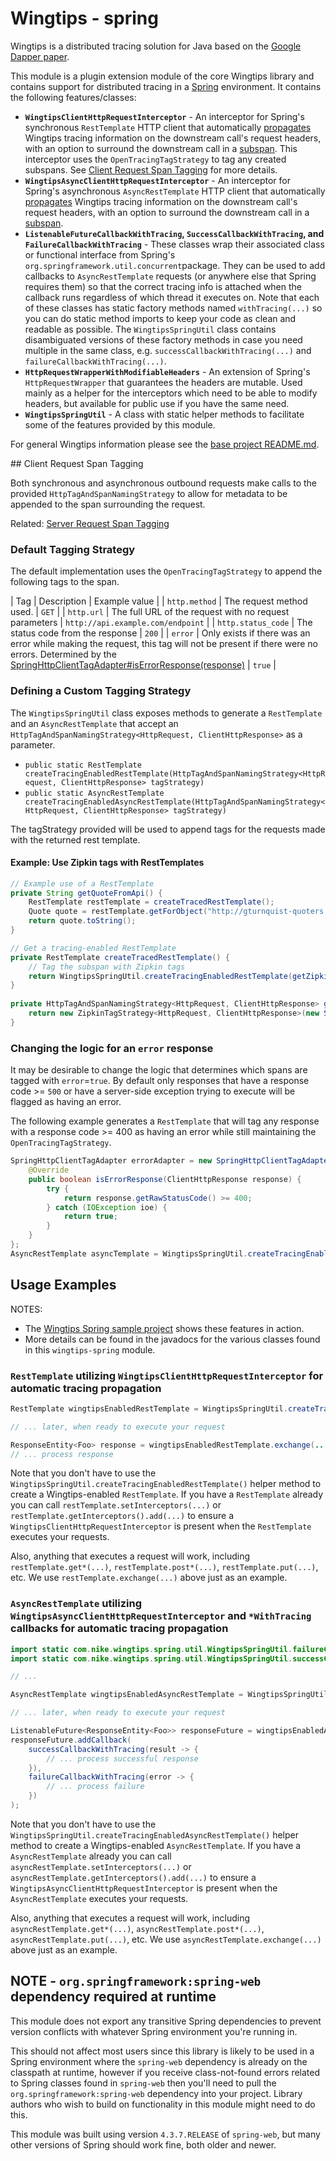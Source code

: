 # Wingtips - spring

Wingtips is a distributed tracing solution for Java based on the 
[Google Dapper paper](http://static.googleusercontent.com/media/research.google.com/en/us/pubs/archive/36356.pdf). 

This module is a plugin extension module of the core Wingtips library and contains support for distributed tracing in a 
[Spring](https://spring.io/) environment. It contains the following features/classes:

* **`WingtipsClientHttpRequestInterceptor`** - An interceptor for Spring's synchronous `RestTemplate` HTTP client that
automatically [propagates](../README.md#propagating_traces) Wingtips tracing information on the downstream call's 
request headers, with an option to surround the downstream call in a [subspan](../README.md#sub_spans). This interceptor
uses the `OpenTracingTagStrategy` to tag any created subspans. See [Client Request Span Tagging](#client_request_span_tagging) for more details. 
* **`WingtipsAsyncClientHttpRequestInterceptor`** - An interceptor for Spring's asynchronous `AsyncRestTemplate` HTTP 
client that automatically [propagates](../README.md#propagating_traces) Wingtips tracing information on the 
downstream call's request headers, with an option to surround the downstream call in a 
[subspan](../README.md#sub_spans). 
* **`ListenableFutureCallbackWithTracing`, `SuccessCallbackWithTracing`, and `FailureCallbackWithTracing`** - These
classes wrap their associated class or functional interface from Spring's `org.springframework.util.concurrent`package.
They can be used to add callbacks to `AsyncRestTemplate` requests (or anywhere else that Spring requires them) so that 
the correct tracing info is attached when the callback runs regardless of which thread it executes on. Note that each 
of these classes has static factory methods named `withTracing(...)` so you can do static method imports to keep your 
code as clean and readable as possible. The `WingtipsSpringUtil` class contains disambiguated versions of these factory 
methods in case you need multiple in the same class, e.g. `successCallbackWithTracing(...)` and 
`failureCallbackWithTracing(...)`.
* **`HttpRequestWrapperWithModifiableHeaders`** - An extension of Spring's `HttpRequestWrapper` that guarantees the
headers are mutable. Used mainly as a helper for the interceptors which need to be able to modify headers, but 
available for public use if you have the same need.
* **`WingtipsSpringUtil`** - A class with static helper methods to facilitate some of the features provided by this 
module. 

For general Wingtips information please see the [base project README.md](../README.md).

<a name="client_request_span_tagging"/>
## Client Request Span Tagging

Both synchronous and asynchronous outbound requests make calls to the provided `HttpTagAndSpanNamingStrategy` to allow for metadata
to be appended to the span surrounding the request. 

Related: [Server Request Span Tagging](../wingtips-servlet-api/README.md#server_request_span_tagging)

### Default Tagging Strategy

The default implementation uses the `OpenTracingTagStrategy` to append the following tags to the span.

|  Tag  | Description | Example value |
| `http.method` | The request method used. | `GET` |
| `http.url` | The full URL of the request with no request parameters | `http://api.example.com/endpoint` |
| `http.status_code` | The status code from the response | `200` |
| `error` | Only exists if there was an error while making the request, this tag will not be present if there were no errors. Determined by the [SpringHttpClientTagAdapter#isErrorResponse(response)](src/main/java/com/nike/wingtips/spring/interceptor/tag/SpringHttpClientTagAdapter.java) | `true` |

### Defining a Custom Tagging Strategy

The `WingtipsSpringUtil` class exposes methods to generate a `RestTemplate` and an `AsyncRestTemplate` that accept an
`HttpTagAndSpanNamingStrategy<HttpRequest, ClientHttpResponse>` as a parameter. 
- `public static RestTemplate createTracingEnabledRestTemplate(HttpTagAndSpanNamingStrategy<HttpRequest, ClientHttpResponse> tagStrategy)`
- `public static AsyncRestTemplate createTracingEnabledAsyncRestTemplate(HttpTagAndSpanNamingStrategy<HttpRequest, ClientHttpResponse> tagStrategy)`

The tagStrategy provided will be used to append tags for the requests made with the returned rest template. 

#### Example: Use Zipkin tags with RestTemplates

```java
// Example use of a RestTemplate
private String getQuoteFromApi() {
	RestTemplate restTemplate = createTracedRestTemplate();
	Quote quote = restTemplate.getForObject("http://gturnquist-quoters.cfapps.io/api/random", Quote.class);
	return quote.toString();
}

// Get a tracing-enabled RestTemplate
private RestTemplate createTracedRestTemplate() {
    // Tag the subspan with Zipkin tags
	return WingtipsSpringUtil.createTracingEnabledRestTemplate(getZipkinTagStrategy());
}
 
private HttpTagAndSpanNamingStrategy<HttpRequest, ClientHttpResponse> getZipkinTagStrategy() {
	return new ZipkinTagStrategy<HttpRequest, ClientHttpResponse>(new SpringHttpClientTagAdapter());
}
```

### Changing the logic for an `error` response

It may be desirable to change the logic that determines which spans are tagged with `error`=`true`. By default only responses that 
have a response code >= `500` or have a server-side  exception trying to execute will be flagged as having an error.

The following example generates a `RestTemplate` that will tag any response with a response code >= 400 as having an error while still
maintaining the `OpenTracingTagStrategy`.

```java 
SpringHttpClientTagAdapter errorAdapter = new SpringHttpClientTagAdapter() {
    @Override
    public boolean isErrorResponse(ClientHttpResponse response) {
        try {
            return response.getRawStatusCode() >= 400;
        } catch (IOException ioe) {
            return true;
        }
    }
};
AsyncRestTemplate asyncTemplate = WingtipsSpringUtil.createTracingEnabledAsyncRestTemplate(new OpenTracingTagStrategy<HttpRequest, ClientHttpResponse>(errorAdapter));
```

## Usage Examples

NOTES: 

* The [Wingtips Spring sample project](../samples/sample-spring-web-mvc) shows these features in action.
* More details can be found in the javadocs for the various classes found in this `wingtips-spring` module.

### `RestTemplate` utilizing `WingtipsClientHttpRequestInterceptor` for automatic tracing propagation
 
``` java
RestTemplate wingtipsEnabledRestTemplate = WingtipsSpringUtil.createTracingEnabledRestTemplate();

// ... later, when ready to execute your request

ResponseEntity<Foo> response = wingtipsEnabledRestTemplate.exchange(...);
// ... process response
``` 

Note that you don't have to use the `WingtipsSpringUtil.createTracingEnabledRestTemplate()` helper method to create a 
Wingtips-enabled `RestTemplate`. If you have a `RestTemplate` already you can call `restTemplate.setInterceptors(...)` 
or `restTemplate.getInterceptors().add(...)` to ensure a `WingtipsClientHttpRequestInterceptor` is present when the
`RestTemplate` executes your requests.  

Also, anything that executes a request will work, including `restTemplate.get*(...)`, `restTemplate.post*(...)`, 
`restTemplate.put(...)`, etc. We use `restTemplate.exchange(...)` above just as an example.

### `AsyncRestTemplate` utilizing `WingtipsAsyncClientHttpRequestInterceptor` and `*WithTracing` callbacks for automatic tracing propagation

``` java
import static com.nike.wingtips.spring.util.WingtipsSpringUtil.failureCallbackWithTracing;
import static com.nike.wingtips.spring.util.WingtipsSpringUtil.successCallbackWithTracing;

// ...

AsyncRestTemplate wingtipsEnabledAsyncRestTemplate = WingtipsSpringUtil.createTracingEnabledAsyncRestTemplate();

// ... later, when ready to execute your request

ListenableFuture<ResponseEntity<Foo>> responseFuture = wingtipsEnabledAsyncRestTemplate.exchange(...);
responseFuture.addCallback(
    successCallbackWithTracing(result -> {
        // ... process successful response
    }),
    failureCallbackWithTracing(error -> {
        // ... process failure
    })
);
```

Note that you don't have to use the `WingtipsSpringUtil.createTracingEnabledAsyncRestTemplate()` helper method to 
create a Wingtips-enabled `AsyncRestTemplate`. If you have a `AsyncRestTemplate` already you can call 
`asyncRestTemplate.setInterceptors(...)` or `asyncRestTemplate.getInterceptors().add(...)` to ensure a 
`WingtipsAsyncClientHttpRequestInterceptor` is present when the `AsyncRestTemplate` executes your requests.  

Also, anything that executes a request will work, including `asyncRestTemplate.get*(...)`, `asyncRestTemplate.post*(...)`, 
`asyncRestTemplate.put(...)`, etc. We use `asyncRestTemplate.exchange(...)` above just as an example.

## NOTE - `org.springframework:spring-web` dependency required at runtime

This module does not export any transitive Spring dependencies to prevent version conflicts with whatever Spring 
environment you're running in. 

This should not affect most users since this library is likely to be used in a Spring environment where the `spring-web`
dependency is already on the classpath at runtime, however if you receive class-not-found errors related to Spring 
classes found in `spring-web` then you'll need to pull the `org.springframework:spring-web` dependency into your 
project. Library authors who wish to build on functionality in this module might need to do this.

This module was built using version `4.3.7.RELEASE` of `spring-web`, but many other versions of Spring should work fine,
both older and newer. 
